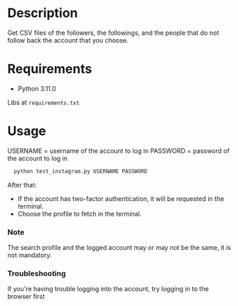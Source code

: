 # Description

Get CSV files of the followers, the followings, and the people that do not follow back the account that you choose.

# Requirements

- Python 3.11.0

Libs at `requirements.txt`

# Usage

USERNAME = username of the account to log in
PASSWORD = password of the account to log in

```sh
  python test_instagram.py USERNAME PASSWORD
```

After that:

- If the account has two-factor authentication, it will be requested in the terminal.
- Choose the profile to fetch in the terminal.

### Note

The search profile and the logged account may or may not be the same, it is not mandatory.

### Troubleshooting

If you're having trouble logging into the account, try logging in to the browser first
